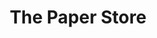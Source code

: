 ---
title: "The Paper Store"
url: /wayne/the-paper-store-preakness-shopping-center/
shop: Andenken
---
